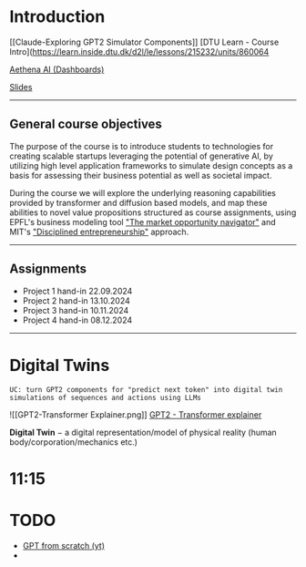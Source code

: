 # Introduction
[[Claude-Exploring GPT2 Simulator Components]]
[DTU Learn - Course Intro](https://learn.inside.dtu.dk/d2l/le/lessons/215232/units/860064

[Aethena AI (Dashboards)](https://app.aethena.ai/experiences/cm0mkz2ua3c8w0810vyp5m60t/program?activeTab=content&lessonId=cm0mn0nev7dox0810mfn7g79l)

[Slides](https://learn.inside.dtu.dk/content/enforced/215232-DTU_e24_38113/050924slides38113.pdf)

---
## General course objectives 

The purpose of the course is to introduce students to technologies for creating scalable startups leveraging the potential of generative AI, by utilizing high level application frameworks to simulate design concepts as a basis for assessing their business potential as well as societal impact.

During the course we will explore the underlying reasoning capabilities provided by transformer and diffusion based models, and map these abilities to novel value propositions structured as course assignments, using EPFL's business modeling tool ["The market opportunity navigator"](https://wheretoplay.co/) and MIT's ["Disciplined entrepreneurship"](https://www.d-eship.com/) approach.

---
## Assignments

- Project 1 hand-in 22.09.2024
- Project 2 hand-in 13.10.2024
- Project 3 hand-in 10.11.2024
- Project 4 hand-in 08.12.2024
---
# Digital Twins
`UC: turn GPT2 components for "predict next token" into digital twin simulations of sequences and actions using LLMs`

![[GPT2-Transformer Explainer.png]]
[GPT2 - Transformer explainer](https://poloclub.github.io/transformer-explainer/)

**Digital Twin** $-$  a digital representation/model of physical reality (human body/corporation/mechanics etc.)




# 11:15


# TODO
- [GPT from scratch (yt)](https://www.youtube.com/watch?v=kCc8FmEb1nY)
- 